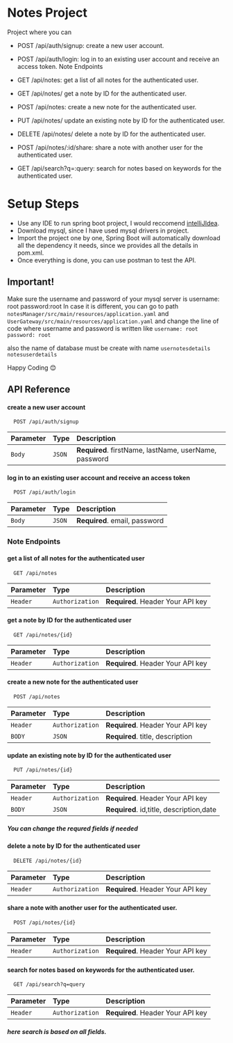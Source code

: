 
# Notes Project

Project where you can 

* POST /api/auth/signup: create a new user account.
* POST /api/auth/login: log in to an existing user account and receive an access token.
Note Endpoints

* GET /api/notes: get a list of all notes for the authenticated user.
* GET /api/notes/ get a note by ID for the authenticated user.
* POST /api/notes: create a new note for the authenticated user.
* PUT /api/notes/ update an existing note by ID for the authenticated user.
* DELETE /api/notes/ delete a note by ID for the authenticated user.
* POST /api/notes/:id/share: share a note with another user for the authenticated user.
* GET /api/search?q=:query: search for notes based on keywords for the authenticated user.


# Setup Steps

* Use any IDE to run spring boot project, I would reccomend [intelliJIdea](https://www.jetbrains.com/idea/download/).
* Download mysql, since I have used mysql drivers in project.
* Import the project one by one, Spring Boot will automatically download all the dependency it needs, since we provides all the details in pom.xml.
* Once everything is done, you can use postman to test the API.

## Important!

Make sure the username and password of your mysql server is 
username: root
password:root
In case it is different, you can go to path ```notesManager/src/main/resources/application.yaml``` and ```UserGateway/src/main/resources/application.yaml``` and change the line of code where username and password is written like
    ```username: root```  
    ```password: root``` 

also the name of database must be create with name 
```usernotesdetails```  
```notesuserdetails``` 

Happy Coding 😊
## API Reference

#### create a new user account

```http
  POST /api/auth/signup
```

| Parameter | Type     | Description                |
| :-------- | :------- | :------------------------- |
| `Body` | `JSON` | **Required**. firstName, lastName, userName, password |

#### log in to an existing user account and receive an access token

```http
  POST /api/auth/login
```

| Parameter | Type     | Description                       |
| :-------- | :------- | :-------------------------------- |
| `Body`      | `JSON` | **Required**. email, password |

### Note Endpoints
#### get a list of all notes for the authenticated user

```http
  GET /api/notes
```

| Parameter | Type     | Description                       |
| :-------- | :------- | :-------------------------------- |
| `Header` | `Authorization` | **Required**. Header Your API key |

#### get a note by ID for the authenticated user

```http
  GET /api/notes/{id}
```

| Parameter | Type     | Description                       |
| :-------- | :------- | :-------------------------------- |
| `Header` | `Authorization` | **Required**. Header Your API key |

#### create a new note for the authenticated user

```http
  POST /api/notes
```

| Parameter | Type     | Description                       |
| :-------- | :------- | :-------------------------------- |
| `Header` | `Authorization` | **Required**. Header Your API key |
| `BODY` | `JSON` | **Required**. title, description |

#### update an existing note by ID for the authenticated user

```http
  PUT /api/notes/{id}
```

| Parameter | Type     | Description                       |
| :-------- | :------- | :-------------------------------- |
| `Header` | `Authorization` | **Required**. Header Your API key |
| `BODY` | `JSON` | **Required**. id,title, description,date |

##### You can change the requred fields if needed

#### delete a note by ID for the authenticated user

```http
  DELETE /api/notes/{id}
```

| Parameter | Type     | Description                       |
| :-------- | :------- | :-------------------------------- |
| `Header` | `Authorization` | **Required**. Header Your API key |


#### share a note with another user for the authenticated user.

```http
  POST /api/notes/{id}
```

| Parameter | Type     | Description                       |
| :-------- | :------- | :-------------------------------- |
| `Header` | `Authorization` | **Required**. Header Your API key |

#### search for notes based on keywords for the authenticated user.

```http
  GET /api/search?q=query
```

| Parameter | Type     | Description                       |
| :-------- | :------- | :-------------------------------- |
| `Header` | `Authorization` | **Required**. Header Your API key |

##### here search is based on all fields.
